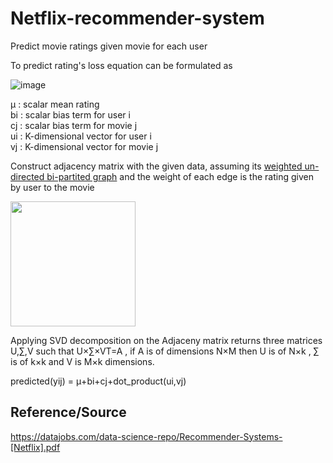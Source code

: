 # Netflix-recommender-system
Predict movie ratings given movie for each user

To predict rating's loss equation can be formulated as  


![image](https://user-images.githubusercontent.com/48724432/156401565-c94a28be-8ee6-4f39-b705-6224a2edd8c2.png)

μ  : scalar mean rating   
bi : scalar bias term for user i   
cj : scalar bias term for movie j   
ui : K-dimensional vector for user i    
vj : K-dimensional vector for movie j
  
Construct adjacency matrix with the given data, assuming its  <a href='https://en.wikipedia.org/wiki/Bipartite_graph'> weighted un-directed bi-partited graph</a> and the weight of each edge is the rating given by user to the movie

<img src='https://i.imgur.com/rmUCGMb.jpg' width=200>


Applying SVD decomposition on the Adjaceny matrix returns three matrices  U,∑,V  such that  U×∑×VT=A ,
if  A  is of dimensions  N×M  then
U is of  N×k ,
∑  is of  k×k  and
V  is  M×k  dimensions.


predicted(yij) = μ+bi+cj+dot_product(ui,vj)


## Reference/Source

https://datajobs.com/data-science-repo/Recommender-Systems-[Netflix].pdf
